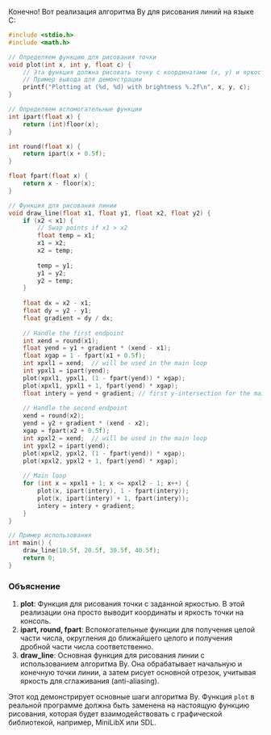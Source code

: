 Конечно! Вот реализация алгоритма Ву для рисования линий на языке C:

```c
#include <stdio.h>
#include <math.h>

// Определяем функцию для рисования точки
void plot(int x, int y, float c) {
    // Эта функция должна рисовать точку с координатами (x, y) и яркостью c
    // Пример вывода для демонстрации
    printf("Plotting at (%d, %d) with brightness %.2f\n", x, y, c);
}

// Определяем вспомогательные функции
int ipart(float x) {
    return (int)floor(x);
}

int round(float x) {
    return ipart(x + 0.5f);
}

float fpart(float x) {
    return x - floor(x);
}

// Функция для рисования линии
void draw_line(float x1, float y1, float x2, float y2) {
    if (x2 < x1) {
        // Swap points if x1 > x2
        float temp = x1;
        x1 = x2;
        x2 = temp;
        
        temp = y1;
        y1 = y2;
        y2 = temp;
    }
    
    float dx = x2 - x1;
    float dy = y2 - y1;
    float gradient = dy / dx;
    
    // Handle the first endpoint
    int xend = round(x1);
    float yend = y1 + gradient * (xend - x1);
    float xgap = 1 - fpart(x1 + 0.5f);
    int xpxl1 = xend;  // will be used in the main loop
    int ypxl1 = ipart(yend);
    plot(xpxl1, ypxl1, (1 - fpart(yend)) * xgap);
    plot(xpxl1, ypxl1 + 1, fpart(yend) * xgap);
    float intery = yend + gradient; // first y-intersection for the main loop
    
    // Handle the second endpoint
    xend = round(x2);
    yend = y2 + gradient * (xend - x2);
    xgap = fpart(x2 + 0.5f);
    int xpxl2 = xend;  // will be used in the main loop
    int ypxl2 = ipart(yend);
    plot(xpxl2, ypxl2, (1 - fpart(yend)) * xgap);
    plot(xpxl2, ypxl2 + 1, fpart(yend) * xgap);
    
    // Main loop
    for (int x = xpxl1 + 1; x <= xpxl2 - 1; x++) {
        plot(x, ipart(intery), 1 - fpart(intery));
        plot(x, ipart(intery) + 1, fpart(intery));
        intery = intery + gradient;
    }
}

// Пример использования
int main() {
    draw_line(10.5f, 20.5f, 30.5f, 40.5f);
    return 0;
}
```

### Объяснение
1. **plot**: Функция для рисования точки с заданной яркостью. В этой реализации она просто выводит координаты и яркость точки на консоль.
2. **ipart, round, fpart**: Вспомогательные функции для получения целой части числа, округления до ближайшего целого и получения дробной части числа соответственно.
3. **draw_line**: Основная функция для рисования линии с использованием алгоритма Ву. Она обрабатывает начальную и конечную точки линии, а затем рисует основной отрезок, учитывая яркость для сглаживания (anti-aliasing).

Этот код демонстрирует основные шаги алгоритма Ву. Функция `plot` в реальной программе должна быть заменена на настоящую функцию рисования, которая будет взаимодействовать с графической библиотекой, например, MiniLibX или SDL.
